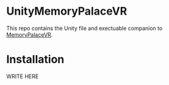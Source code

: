# UnityMemoryPalaceVR
This repo contains the Unity file and exectuable companion to [MemoryPalaceVR](https://github.com/velvet-market/MemoryPalaceVR).

# Installation
WRITE HERE
